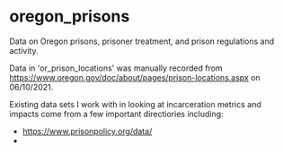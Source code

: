 # oregon_prisons
Data on Oregon prisons, prisoner treatment, and prison regulations and activity.

Data in 'or_prison_locations' was manually recorded from https://www.oregon.gov/doc/about/pages/prison-locations.aspx on 06/10/2021.

Existing data sets I work with in looking at incarceration metrics and impacts come from a few important directiories including:

 * https://www.prisonpolicy.org/data/
 * 
